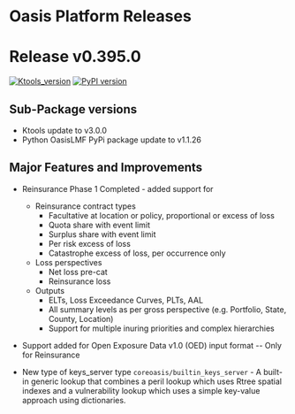 Oasis Platform Releases
=======================

# Release v0.395.0

[![Ktools_version](https://img.shields.io/badge/Ktools-v3.0.0-lightgrey.svg)](https://github.com/OasisLMF/ktools/tree/v3.0.0)
[![PyPI version](https://img.shields.io/badge/PyPi%20--%20OasisLMF-1.1.26-brightgreen.svg)](https://github.com/OasisLMF/OasisLMF/tree/v1.1.26)

## Sub-Package versions
* Ktools update to v3.0.0
* Python OasisLMF PyPi package update to v1.1.26

## Major Features and Improvements
  * Reinsurance Phase 1 Completed - added support for
      * Reinsurance contract types
          - Facultative at location or policy, proportional or excess of loss
          - Quota share with event limit
          - Surplus share with event limit
          - Per risk excess of loss
          - Catastrophe excess of loss, per occurrence only
      * Loss perspectives
          - Net loss pre-cat
          - Reinsurance loss
      * Outputs
          - ELTs, Loss Exceedance Curves, PLTs, AAL
          - All summary levels as per gross perspective (e.g. Portfolio, State, County, Location)
          - Support for multiple inuring priorities and complex hierarchies


  * Support added for Open Exposure Data v1.0 (OED) input format -- Only for Reinsurance
  * New type of keys_server type `coreoasis/builtin_keys_server` - A built-in generic lookup that combines a peril lookup which uses Rtree spatial indexes and a vulnerability lookup which uses a simple key-value approach using dictionaries.


<!--- Template
# Release <RELEASE_TAG>

[![Ktools_version](https://img.shields.io/badge/Ktools-v3.0.0-lightgrey.svg)](https://github.com/OasisLMF/ktools/tree/v3.0.0)
[![PyPI version](https://img.shields.io/badge/PyPi%20--%20OasisLMF-1.1.26-brightgreen.svg)](https://github.com/OasisLMF/OasisLMF/tree/v1.1.26)

## Major Features and Improvements

## Breaking Changes

## Bug Fixes and Other Changes

## Deprecations

## API Changes

## Known Bugs

--->
